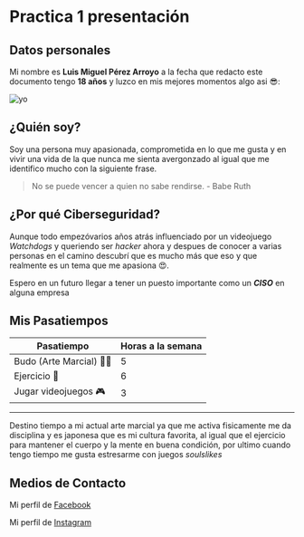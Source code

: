 # Practica 1 presentación 

## Datos personales 
Mi nombre es **Luis Miguel Pérez Arroyo** a la fecha que redacto este documento tengo **18 años** y luzco en mis mejores momentos algo asi 😎:

![yo](https://drive.google.com/thumbnail?id=1q2gqbiEeEcQoYC-3DmjaQlIr29mqjW2i)

   

## ¿Quién soy?

Soy una persona muy apasionada, comprometida en lo que me gusta y en vivir una  vida de la que nunca me sienta avergonzado al igual que me identifico mucho con la siguiente frase. 

> No se puede vencer a quien no sabe rendirse. - Babe Ruth

## ¿Por qué Ciberseguridad?

Aunque todo empezóvarios años atrás influenciado por un videojuego _Watchdogs_ y queriendo ser _hacker_ ahora y despues de conocer a varias personas en el camino descubrí que es mucho más que eso y que realmente es un tema que me apasiona 😍.

Espero en un futuro llegar a tener un puesto importante como un **_CISO_** en alguna empresa

## Mis Pasatiempos

| Pasatiempo | Horas a la semana      | 
| ------ | --------- | 
| Budo (Arte Marcial) 🐱‍👤 | 5 |
| Ejercicio 🥊  | 6   | 
| Jugar videojuegos 🎮 | 3 |
---
Destino tiempo a mi actual arte marcial ya que me activa fisicamente me da disciplina y es japonesa que es mi cultura favorita, al igual que el ejercicio para mantener el cuerpo y la mente en buena condición, por ultimo cuando tengo tiempo me gusta estresarme con juegos _soulslikes_

## Medios de Contacto

Mi perfil de [Facebook](https://www.facebook.com/luismiguel.perezarroyo.7?mibextid=LQQJ4d)

Mi perfil de [Instagram](https://www.instagram.com/luis_.arroyo)